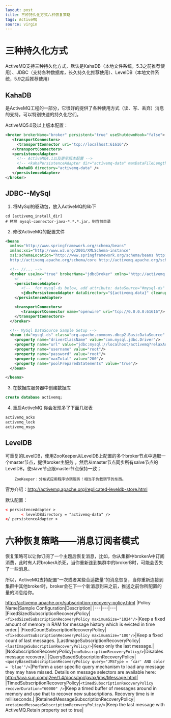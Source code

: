 ```yaml
---
layout: post
title: 三种持久化方式六种恢复策略
tags: ActiveMQ
source: virgin
---
```


# 三种持久化方式
ActiveMQ支持三种持久化方式，默认是KahaDB（本地文件系统，5.3之前推荐使用）、JDBC（支持各种数据库，长久持久化推荐使用）、LevelDB（本地文件系统，5.9之后推荐使用）

## KahaDB
是ActiveMQ工程的一部分，它很好的提供了各种使用方式（读、写、丢弃）消息的支持，可以特别快速的持久化它们。

ActiveMQ5.0及以上版本配置：
```xml
<broker brokerName="broker" persistent="true" useShutdownHook="false">
   <transportConnectors>
     <transportConnector uri="tcp://localhost:61616"/>
   </transportConnectors>
   <persistenceAdapter>
     <!-- ActiveMQ4.1以及更早版本配置 -->
     <!-- <kahaPersistenceAdapter dir="activemq-data" maxDataFileLength="33554432"/> -->
     <kahaDB directory="activemq-data" />
   </persistenceAdapter>
</broker>
```

## JDBC--MySql
1. 将MySql的驱动包，放入ActiveMQ的lib下
```shell
cd [activemq_install_dir]
# 拷贝 mysql-connector-java-*.*.*.jar，到当前目录
```

2. 修改ActiveMQ的配置文件
```xml
<beans
  xmlns="http://www.springframework.org/schema/beans"
  xmlns:xsi="http://www.w3.org/2001/XMLSchema-instance"
  xsi:schemaLocation="http://www.springframework.org/schema/beans http://www.springframework.org/schema/beans/spring-beans.xsd
  http://activemq.apache.org/schema/core http://activemq.apache.org/schema/core/activemq-core.xsd">

  <!-- //... -->
  <broker useJmx="true" brokerName="jdbcBroker" xmlns="http://activemq.apache.org/schema/core">
    <!-- ... -->
    <persistenceAdapter>
       <!--  for mysql-ds below, add attribute: dataSource="#mysql-ds" -->
       <jdbcPersistenceAdapter dataDirectory="${activemq.data}" cleanupPeriod="0" dataSource="#mysql-ds" />
    </persistenceAdapter>

    <transportConnectors>
       <transportConnector name="openwire" uri="tcp://0.0.0.0:61616"/>
    </transportConnectors>
  </broker>

  <!-- MySql DataSource Sample Setup -->
  <bean id="mysql-ds" class="org.apache.commons.dbcp2.BasicDataSource" destroy-method="close">
    <property name="driverClassName" value="com.mysql.jdbc.Driver"/>
    <property name="url" value="jdbc:mysql://localhost/activemq?relaxAutoCommit=true"/>
    <property name="username" value="root"/>
    <property name="password" value="root"/>
    <property name="maxTotal" value="200"/>
    <property name="poolPreparedStatements" value="true"/>
  </bean>

</beans>
```

3. 在数据库服务器中创建数据库
```sql
create database activemq;
```

4. 重启ActiveMQ
你会发现多了下面几张表
```sql
activemq_acks
activemq_lock
activemq_msgs
```

## LevelDB
可重复的LevelDB，使用ZooKeeper从LevelDB上配置的多个broker节点中选取一个master节点，提供broker主服务 ，然后从master节点同步所有salve节点的LevelDB，使slave节点跟master节点保持一致；

        ZooKeeper：分布式应用程序协调服务！相当于负载调节的东西。

官方介绍：http://activemq.apache.org/replicated-leveldb-store.html

默认配置：
```xml
< persistenceAdapter >
       < levelDBdirectory = "activemq-data" />
</ persistenceAdapter >
```

# 六种恢复策略——消息订阅者模式
恢复策略可以让你订阅了一个主题后恢复消息，比如，你从集群中brokerA中订阅消费，此时有人将brokerA杀死，当你重新连到集群中的brokerB时，可能会丢失了一些消息。

所以，ActiveMQ支持配置“一次或者某些合适数量”的消息恢复，当你重新连接到集群中其他broker时，broker会在下一个新消息到来之前，推送之前你所配置的量的消息给你。

http://activemq.apache.org/subscription-recovery-policy.html
|Policy Name|Sample Configuration|Description|
|---|---|---|
|FixedSizedSubscriptionRecoveryPolicy|`<fixedSizedSubscriptionRecoveryPolicy maximumSize="1024"/>`|Keep a fixed amount of memory in RAM for message history which is evicted in time order.|
|FixedCountSubscriptionRecoveryPolicy|`<fixedCountSubscriptionRecoveryPolicy maximumSize="100"/>`|Keep a fixed count of last messages.
|LastImageSubscriptionRecoveryPolicy|`<lastImageSubscriptionRecoveryPolicy/>`|Keep only the last message.|
|NoSubscriptionRecoveryPolicy|`<noSubscriptionRecoveryPolicy/>`|Disables message recovery.|
|QueryBasedSubscriptionRecoveryPolicy|`<queryBasedSubscriptionRecoveryPolicy query="JMSType = 'car' AND color = 'blue'"/>`|Perform a user specific query mechanism to load any message they may have missed. Details on message selectors are available here: http://java.sun.com/j2ee/1.4/docs/api/javax/jms/Message.html|
|TimedSubscriptionRecoveryPolicy|`<timedSubscriptionRecoveryPolicy recoverDuration="60000" />`|Keep a timed buffer of messages around in memory and use that to recover new subscriptions. Recovery time is in milliseconds.|
|RetainedMessageSubscriptionRecoveryPolicy|`<retainedMessageSubscriptionRecoveryPolicy/>`|Keep the last message with ActiveMQ.Retain property set to true|


